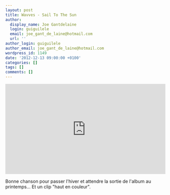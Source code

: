 ```yaml
---
layout: post
title: Wavves - Sail To The Sun
author:
  display_name: Joe Gantdelaine
  login: guiguilele
  email: joe_gant_de_laine@hotmail.com
  url: ''
author_login: guiguilele
author_email: joe_gant_de_laine@hotmail.com
wordpress_id: 1149
date: '2012-12-13 09:00:00 +0100'
categories: []
tags: []
comments: []
---
```

<iframe width="500" height="281" src="http://www.youtube.com/embed/lfPNbZB6PvM?rel=0" frameborder="0" allowfullscreen></iframe>

Bonne chanson pour passer l'hiver et attendre la sortie de l'album au printemps... Et un clip "haut en couleur".
